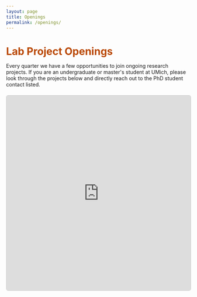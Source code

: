```yaml
---
layout: page
title: Openings
permalink: /openings/
---
```


<style>
  .projects-container {
    max-width: 100%;
    margin: 0 auto;
  }
  
  .projects-container h1 {
    color: #B94700;
    margin-bottom: 0.5em;
  }
  
  .projects-container p {
    margin-bottom: 1.5em;
  }
  
  .airtable-embed {
    background: white;
    border: 1px solid #ccc;
    border-radius: 5px;
  }
</style>

<div class="projects-container">
  <h1>Lab Project Openings</h1>
  <p>Every quarter we have a few opportunities to join ongoing research projects. If you are an undergraduate or master's student at UMich, please look through the projects below and directly reach out to the PhD student contact listed.</p>
  
  <iframe class="airtable-embed" src="https://docs.google.com/spreadsheets/d/e/2PACX-1vTlkyRNBL2nzpbsjDHcoQRLwC8ytdom0E1Q61wSSzK2k3Nw-21ajfMfDchpvpK3xi0Rw_tQTa_8_IEO/pubhtml?widget=true&amp;headers=false" frameborder="0" onmousewheel="" width="100%" height="533" style="background: transparent; border: 1px solid #ccc;"></iframe>
  <!--   
  <iframe class="airtable-embed"
    src="https://airtable.com/embed/shrXXXXXXXXXXXX"
    frameborder="0"
    width="100%"
    height="600"> 
  </iframe> -->
</div>

